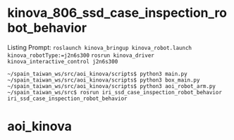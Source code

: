 # kinova_806_ssd_case_inspection_robot_behavior
Listing Prompt:
`roslaunch kinova_bringup kinova_robot.launch kinova_robotType:=j2n6s300`
`rosrun kinova_driver kinova_interactive_control j2n6s300`

`~/spain_taiwan_ws/src/aoi_kinova/scripts$ python3 main.py`
`~/spain_taiwan_ws/src/aoi_kinova/scripts$ python3 box_main.py`
`~/spain_taiwan_ws/src/aoi_kinova/scripts$ python3 aoi_robot_arm.py`
`~/spain_taiwan_ws/src$ rosrun iri_ssd_case_inspection_robot_behavior iri_ssd_case_inspection_robot_behavior`
# aoi_kinova
